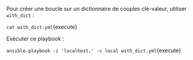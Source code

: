 Pour créer une boucle sur un dictionnaire de couples clé-valeur, utiliser `with_dict` :

`cat with_dict.yml`{execute}

Exécuter ce playbook :

`ansible-playbook -i 'localhost,' -c local with_dict.yml`{execute}
